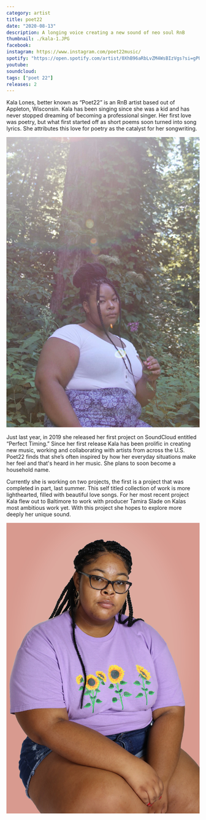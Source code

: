 ```yaml
---
category: artist
title: poet22
date: "2020-08-13"
description: A longing voice creating a new sound of neo soul RnB
thumbnail: ./kala-1.JPG
facebook:
instagram: https://www.instagram.com/poet22music/
spotify: "https://open.spotify.com/artist/0XhB96aRbLvZM4WsBIzVgs?si=gPUV08lgT3CMWcCIBWPDPw"
youtube:
soundcloud:
tags: ["poet 22"]
releases: 2
---
```


Kala Lones, better known as “Poet22” is an RnB artist based out of Appleton, Wisconsin. Kala has been singing since she was a kid and has never stopped dreaming of becoming a professional singer. Her first love was poetry, but what first started off as short poems soon turned into song lyrics. She attributes this love for poetry as the catalyst for her songwriting.

![Poet 22](./kala-2.JPG)

Just last year, in 2019 she released her first project on SoundCloud entitled “Perfect Timing.” Since her first release Kala has been prolific in creating new music, working and collaborating with artists from across the U.S. Poet22 finds that she’s often inspired by how her everyday situations make her feel and that's heard in her music. She plans to soon become a household name.

Currently she is working on two projects, the first is a project that was completed in part, last summer. This self titled collection of work is more lighthearted, filled with beautiful love songs. For her most recent project Kala flew out to Baltimore to work with producer Tamira Slade on Kalas most ambitious work yet. With this project she hopes to explore more deeply her unique sound.

![Poet 22](./kala-3.jpg)
